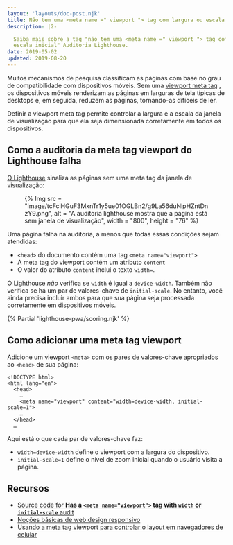 ```yaml
---
layout: 'layouts/doc-post.njk'
title: Não tem uma <meta name =" viewport "> tag com largura ou escala inicial
description: |2-

  Saiba mais sobre a tag "não tem uma <meta name =" viewport "> tag com largura ou
  escala inicial" Auditoria Lighthouse.
date: 2019-05-02
updated: 2019-08-20
---
```


Muitos mecanismos de pesquisa classificam as páginas com base no grau de compatibilidade com dispositivos móveis. Sem uma [viewport meta tag](https://developer.mozilla.org/docs/Web/HTML/Viewport_meta_tag) , os dispositivos móveis renderizam as páginas em larguras de tela típicas de desktops e, em seguida, reduzem as páginas, tornando-as difíceis de ler.

Definir a viewport meta tag permite controlar a largura e a escala da janela de visualização para que ela seja dimensionada corretamente em todos os dispositivos.

## Como a auditoria da meta tag viewport do Lighthouse falha

[O Lighthouse](https://developers.google.com/web/tools/lighthouse/) sinaliza as páginas sem uma meta tag da janela de visualização:

<figure>{% Img src = "image/tcFciHGuF3MxnTr1y5ue01OGLBn2/g9La56duNlpHZntDnzY9.png", alt = "A auditoria lighthouse mostra que a página está sem janela de visualização", width = "800", height = "76" %}</figure>

Uma página falha na auditoria, a menos que todas essas condições sejam atendidas:

- `<head>` do documento contém uma tag `<meta name="viewport">`
- A meta tag do viewport contém um atributo `content`
- O valor do atributo `content` inclui o texto `width=`.

O Lighthouse _não_ verifica se `width` é igual a `device-width`. Também não verifica se há um par de valores-chave de `initial-scale`. No entanto, você ainda precisa incluir ambos para que sua página seja processada corretamente em dispositivos móveis.

{% Partial 'lighthouse-pwa/scoring.njk' %}

## Como adicionar uma meta tag viewport

Adicione um viewport `<meta>` com os pares de valores-chave apropriados ao `<head>` de sua página:

```html/4
<!DOCTYPE html>
<html lang="en">
  <head>
    …
    <meta name="viewport" content="width=device-width, initial-scale=1">
    …
  </head>
  …
```

Aqui está o que cada par de valores-chave faz:

- `width=device-width` define o viewport com a largura do dispositivo.
- `initial-scale=1` define o nível de zoom inicial quando o usuário visita a página.

## Recursos

- [Source code for **Has a `<meta name="viewport">` tag with `width` or `initial-scale`** audit](https://github.com/GoogleChrome/lighthouse/blob/master/lighthouse-core/audits/viewport.js)
- [Noções básicas de web design responsivo](https://developers.google.com/web/fundamentals/design-and-ux/responsive/#set-the-viewport)
- [Usando a meta tag viewport para controlar o layout em navegadores de celular](https://developer.mozilla.org/docs/Web/HTML/Viewport_meta_tag)
